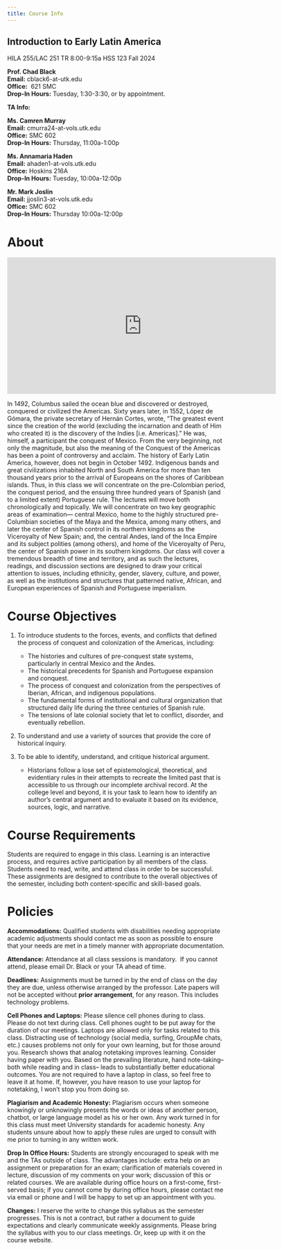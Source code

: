 ```yaml
---
title: Course Info 
---
```


## Introduction to Early Latin America

HILA 255/LAC 251
TR   8:00-9:15a
HSS 123
Fall 2024  

**Prof. Chad Black**   
**Email:** cblack6-at-utk.edu    
**Office:**  621 SMC   
**Drop-In Hours:** Tuesday, 1:30-3:30, or by appointment.   

**TA Info:**  

**Ms. Camren Murray**  
**Email:**  cmurra24-at-vols.utk.edu   
**Office:** SMC 602   
**Drop-In Hours:** Thursday, 11:00a-1:00p   

**Ms. Annamaria Haden**   
**Email:**  ahaden1-at-vols.utk.edu   
**Office:** Hoskins 216A   
**Drop-In Hours:** Tuesday, 10:00a-12:00p   

**Mr. Mark Joslin**   
**Email:** jjoslin3-at-vols.utk.edu   
**Office:** SMC 602   
**Drop-In Hours:** Thursday 10:00a-12:00p   


# About

<iframe width="620" height="315" src="https://www.youtube.com/embed/BD__KLCCGpo?si=hZecQrf179Oj8KvV" title="YouTube video player" frameborder="0" allow="accelerometer; autoplay; clipboard-write; encrypted-media; gyroscope; picture-in-picture; web-share" referrerpolicy="strict-origin-when-cross-origin" allowfullscreen></iframe>

In 1492, Columbus sailed the ocean blue and discovered or destroyed, conquered or civilized the Americas. Sixty years later, in 1552, López de Gómara, the private secretary of Hernán Cortes, wrote, “The greatest event since the creation of the world (excluding the incarnation and death of Him who created it) is the discovery of the Indies [i.e. Americas].” He was, himself, a participant the conquest of Mexico. From the very beginning, not only the magnitude, but also the meaning of the Conquest of the Americas has been a point of controversy and acclaim. The history of Early Latin America, however, does not begin in October 1492. Indigenous bands and great civilizations inhabited North and South America for more than ten thousand years prior to the arrival of Europeans on the shores of Caribbean islands. Thus, in this class we will concentrate on the pre-Colombian period, the conquest period, and the ensuing three hundred years of Spanish (and to a limited extent) Portuguese rule. The lectures will move both chronologically and topically. We will concentrate on two key geographic areas of examination— central Mexico, home to the highly structured pre-Columbian societies of the Maya and the Mexica, among many others, and later the center of Spanish control in its northern kingdoms as the Viceroyalty of New Spain; and, the central Andes, land of the Inca Empire and its subject polities (among others), and home of the Viceroyalty of Peru, the center of Spanish power in its southern kingdoms. Our class will cover a tremendous breadth of time and territory, and as such the lectures, readings, and discussion sections are designed to draw your critical attention to issues, including ethnicity, gender, slavery, culture, and power, as well as the institutions and structures that patterned native, African, and European experiences of Spanish and Portuguese imperialism.

# Course Objectives

1. To introduce students to the forces, events, and conflicts that defined the process of conquest and colonization of the Americas, including:
   
    - The histories and cultures of pre-conquest state systems, particularly in central Mexico and the Andes.
    - The historical precedents for Spanish and Portuguese expansion and conquest.
    - The process of conquest and colonization from the perspectives of Iberian, African, and indigenous populations.
    - The fundamental forms of institutional and cultural organization that structured daily life during the three centuries of Spanish rule.
    - The tensions of late colonial society that let to conflict, disorder, and eventually rebellion.
      
2. To understand and use a variety of sources that provide the core of historical inquiry.
    
3. To be able to identify, understand, and critique historical argument.
   
    - Historians follow a lose set of epistemological, theoretical, and evidentiary rules in their attempts to recreate the limited past that is accessible to us through our incomplete archival record. At the college level and beyond, it is your task to learn how to identify an author’s central argument and to evaluate it based on its evidence, sources, logic, and narrative.


# Course Requirements

Students are required to engage in this class. Learning is an interactive process, and requires active participation by all members of the class. Students need to read, write, and attend class in order to be successful. These assignments are designed to contribute to the overall objectives of the semester, including both content-specific and skill-based goals.



# Policies

**Accommodations:** Qualified students with disabilities needing appropriate academic adjustments should contact me as soon as possible to ensure that your needs are met in a timely manner with appropriate documentation.

**Attendance:** Attendance at all class sessions is mandatory.  If you cannot attend, please email Dr. Black or your TA ahead of time. 

**Deadlines:** Assignments must be turned in by the end of class on the day they are due, unless otherwise arranged by the professor. Late papers will not be accepted without **prior arrangement**, for any reason. This includes technology problems.

**Cell Phones and Laptops:** Please silence cell phones during to class. Please do not text during class. Cell phones ought to be put away for the duration of our meetings. Laptops are allowed only for tasks related to this class. Distracting use of technology (social media, surfing, GroupMe chats, etc.) causes problems not only for your own learning, but for those around you. Research shows that analog notetaking improves learning. Consider having paper with you. Based on the prevailing literature, hand note-taking– both while reading and in class– leads to substantially better educational outcomes. You are not required to have a laptop in class, so feel free to leave it at home. If, however, you have reason to use your laptop for notetaking, I won’t stop you from doing so.

**Plagiarism and Academic Honesty:** Plagiarism occurs when someone knowingly or unknowingly presents the words or ideas of another person, chatbot, or large language model as his or her own. Any work turned in for this class must meet University standards for academic honesty. Any students unsure about how to apply these rules are urged to consult with me prior to turning in any written work.

**Drop In Office Hours:** Students are strongly encouraged to speak with me and the TAs outside of class. The advantages include: extra help on an assignment or preparation for an exam; clarification of materials covered in lecture, discussion of my comments on your work; discussion of this or related courses. We are available during office hours on a first-come, first-served basis; if you cannot come by during office hours, please contact me via email or phone and I will be happy to set up an appointment with you.

**Changes:** I reserve the write to change this syllabus as the semester progresses. This is not a contract, but rather a document to guide expectations and clearly communicate weekly assignments. Please bring the syllabus with you to our class meetings. Or, keep up with it on the course website.
